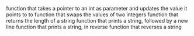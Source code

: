 function that takes a pointer to an int as parameter and updates the value it points to to
function that swaps the values of two integers
function that returns the length of a string
function that prints a string, followed by a new line
function that prints a string, in reverse
function that reverses a string
